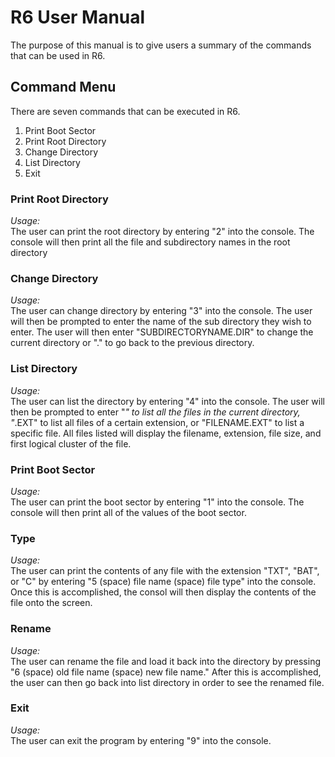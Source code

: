 R6 User Manual
===========
The purpose of this manual is to give users a summary of the commands that can be used in R6.

Command Menu
---------
There are seven commands that can be executed in R6.

1. Print Boot Sector
2. Print Root Directory
3. Change Directory
4. List Directory
9. Exit


### Print Root Directory
*Usage:*  
The user can print the root directory by entering "2" into the console. The console will then print all the file and subdirectory names in the root directory

### Change Directory
*Usage:*  
The user can change directory by entering "3" into the console. The user will then be prompted to enter the name of the sub directory they wish to enter. The user will then enter "SUBDIRECTORYNAME.DIR" to change the current directory or "." to go back to the previous directory. 

### List Directory
*Usage:*  
The user can list the directory by entering "4" into the console. The user will then be prompted to enter "*" to list all the files in the current directory, "*.EXT" to list all files of a certain extension, or "FILENAME.EXT" to list a specific file. All files listed will display the filename, extension, file size, and first logical cluster of the file. 

### Print Boot Sector
*Usage:*  
The user can print the boot sector by entering "1" into the console. The console will then print all of the values of the boot sector.

### Type
*Usage:*  
The user can print the contents of any file with the extension "TXT", "BAT", or "C" by entering "5 (space) file name (space) file type" into the console. Once this is accomplished, the consol will then display the contents of the file onto the screen.

### Rename
*Usage:*  
The user can rename the file and load it back into the directory by pressing "6 (space) old file name (space) new file name." After this is accomplished, the user can then go back into list directory in order to see the renamed file.


### Exit
*Usage:*  
The user can exit the program by entering "9" into the console.
